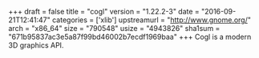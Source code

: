 +++
draft = false
title = "cogl"
version = "1.22.2-3"
date = "2016-09-21T12:41:47"
categories = ['xlib']
upstreamurl = "http://www.gnome.org/"
arch = "x86_64"
size = "790548"
usize = "4943826"
sha1sum = "671b95837ac3e5a87f99bd46002b7ecdf1969baa"
+++
Cogl is a modern 3D graphics API.